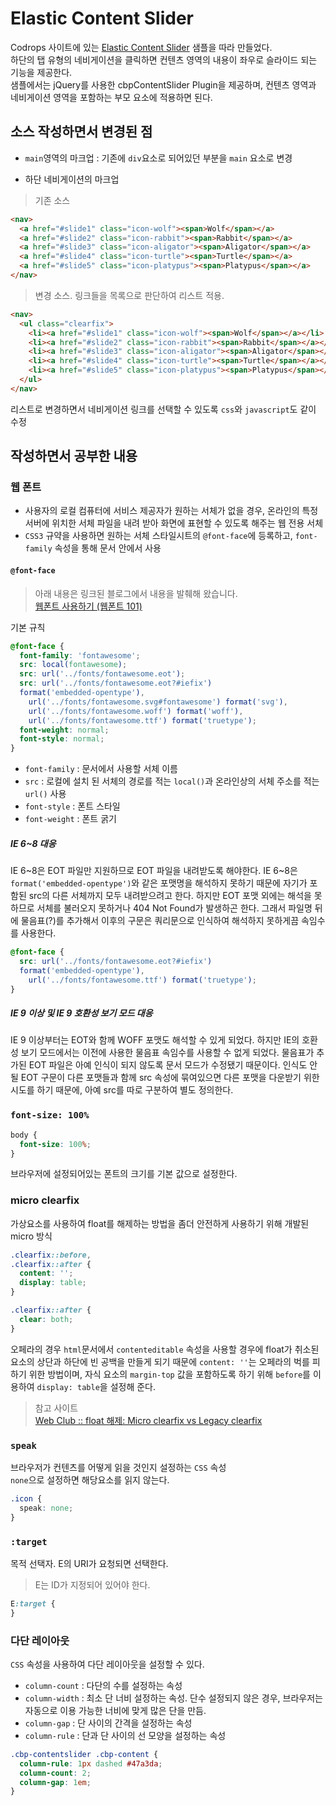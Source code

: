 # Elastic Content Slider  

Codrops 사이트에 있는 [Elastic Content Slider](https://tympanus.net/codrops/2013/02/26/elastic-content-slider/) 샘플을 따라 만들었다.  
하단의 탭 유형의 네비게이션을 클릭하면 컨텐츠 영역의 내용이 좌우로 슬라이드 되는 기능을 제공한다.  
샘플에서는 jQuery를 사용한 cbpContentSlider Plugin을 제공하며, 컨텐츠 영역과 네비게이션 영역을 포함하는 부모 요소에 적용하면 된다.  

## 소스 작성하면서 변경된 점  

* `main`영역의 마크업 : 기존에 `div`요소로 되어있던 부분을 `main` 요소로 변경  

* 하단 네비게이션의 마크업  

> 기존 소스  

```html  
<nav>
  <a href="#slide1" class="icon-wolf"><span>Wolf</span></a>
  <a href="#slide2" class="icon-rabbit"><span>Rabbit</span></a>
  <a href="#slide3" class="icon-aligator"><span>Aligator</span></a>
  <a href="#slide4" class="icon-turtle"><span>Turtle</span></a>
  <a href="#slide5" class="icon-platypus"><span>Platypus</span></a>
</nav>
```  

> 변경 소스. 링크들을 목록으로 판단하여 리스트 적용.  

```html  
<nav>
  <ul class="clearfix">
    <li><a href="#slide1" class="icon-wolf"><span>Wolf</span></a></li>
    <li><a href="#slide2" class="icon-rabbit"><span>Rabbit</span></a></li>
    <li><a href="#slide3" class="icon-aligator"><span>Aligator</span></a></li>
    <li><a href="#slide4" class="icon-turtle"><span>Turtle</span></a></li>
    <li><a href="#slide5" class="icon-platypus"><span>Platypus</span></a></li>
  </ul>
</nav>
```  
리스트로 변경하면서 네비게이션 링크를 선택할 수 있도록 `css`와 `javascript`도 같이 수정

## 작성하면서 공부한 내용  

### 웹 폰트  

* 사용자의 로컬 컴퓨터에 서비스 제공자가 원하는 서체가 없을 경우, 온라인의 특정 서버에 위치한 서체 파일을 내려 받아 화면에 표현할 수 있도록 해주는 웹 전용 서체  
* `CSS3` 규약을 사용하면 원하는 서체 스타일시트의 `@font-face`에 등록하고, `font-family` 속성을 통해 문서 안에서 사용  

#### `@font-face`  

> 아래 내용은 링크된 블로그에서 내용을 발췌해 왔습니다.  
> [웹폰트 사용하기 (웹폰트 101)](http://wit.nts-corp.com/2017/02/13/4258)  

기본 규칙  
```css  
@font-face {
  font-family: 'fontawesome';
  src: local(fontawesome);
  src: url('../fonts/fontawesome.eot');
  src: url('../fonts/fontawesome.eot?#iefix')
  format('embedded-opentype'),
    url('../fonts/fontawesome.svg#fontawesome') format('svg'),
    url('../fonts/fontawesome.woff') format('woff'),
    url('../fonts/fontawesome.ttf') format('truetype');
  font-weight: normal;
  font-style: normal;
}
```  

* `font-family` : 문서에서 사용할 서체 이름  
* `src` : 로컬에 설치 된 서체의 경로를 적는 `local()`과 온라인상의 서체 주소를 적는 `url()` 사용  
* `font-style` : 폰트 스타일  
* `font-weight` : 폰트 굵기  

##### IE 6~8 대응  

IE 6~8은 EOT 파일만 지원하므로 EOT 파일을 내려받도록 해야한다. IE 6~8은 `format('embedded-opentype')`와 같은 포맷명을 해석하지 못하기 때문에 자기가 포함된 src의 다른 서체까지 모두 내려받으려고 한다. 하지만 EOT 포맷 외에는 해석을 못하므로 서체를 불러오지 못하거나 404 Not Found가 발생하곤 한다. 그래서 파일명 뒤에 물음표(?)를 추가해서 이후의 구문은 쿼리문으로 인식하여 해석하지 못하게끔 속임수를 사용한다.

```css  
@font-face {
  src: url('../fonts/fontawesome.eot?#iefix')
  format('embedded-opentype'),
    url('../fonts/fontawesome.ttf') format('truetype');
}
```  

##### IE 9 이상 및 IE 9 호환성 보기 모드 대응  

IE 9 이상부터는 EOT와 함께 WOFF 포맷도 해석할 수 있게 되었다. 하지만 IE의 호환성 보기 모드에서는 이전에 사용한 물음표 속임수를 사용할 수 없게 되었다. 물음표가 추가된 EOT 파일은 아예 인식이 되지 않도록 문서 모드가 수정됐기 때문이다. 인식도 안될 EOT 구문이 다른 포맷들과 함께 src 속성에 묶여있으면 다른 포맷을 다운받기 위한 시도를 하기 때문에, 아예 src를 따로 구분하여 별도 정의한다.  

### `font-size: 100%`  

```css  
body {
  font-size: 100%;
}
```  
브라우저에 설정되어있는 폰트의 크기를 기본 값으로 설정한다.  

### micro clearfix  

가상요소를 사용하여 float를 해제하는 방법을 좀더 안전하게 사용하기 위해 개발된 micro 방식  

```css  
.clearfix::before,
.clearfix::after {
  content: '';
  display: table;
}

.clearfix::after {
  clear: both;
}
```  
오페라의 경우 `html`문서에서 `contenteditable` 속성을 사용할 경우에 float가 취소된 요소의 상단과 하단에 빈 공백을 만들게 되기 때문에 `content: ''`는 오페라의 벅를 피하기 위한 방법이며, 자식 요소의 `margin-top` 값을 포함하도록 하기 위해 `before`를 이용하여 `display: table`을 설정해 준다.  

> 참고 사이트  
> [Web Club :: float 해제: Micro clearfix vs Legacy clearfix](http://webclub.tistory.com/183)  

### `speak`  

브라우저가 컨텐츠를 어떻게 읽을 것인지 설정하는 `CSS` 속성  
`none`으로 설정하면 해당요소를 읽지 않는다.  
```css
.icon {
  speak: none;
}
```

### `:target`  

목적 선택자. E의 URI가 요청되면 선택한다.  
> E는 ID가 지정되어 있어야 한다.  

```css  
E:target {
}
```

### 다단 레이아웃  

`CSS` 속성을 사용하여 다단 레이아웃을 설정할 수 있다.  

* `column-count` : 다단의 수를 설정하는 속성  
* `column-width` : 최소 단 너비 설정하는 속성. 단수 설정되지 않은 경우, 브라우저는 자동으로 이용 가능한 너비에 맞게 많은 단을 만듬.    
* `column-gap` : 단 사이의 간격을 설정하는 속성  
* `column-rule` : 단과 단 사이의 선 모양을 설정하는 속성  

```css
.cbp-contentslider .cbp-content {
  column-rule: 1px dashed #47a3da;
  column-count: 2;
  column-gap: 1em;
}
```  
